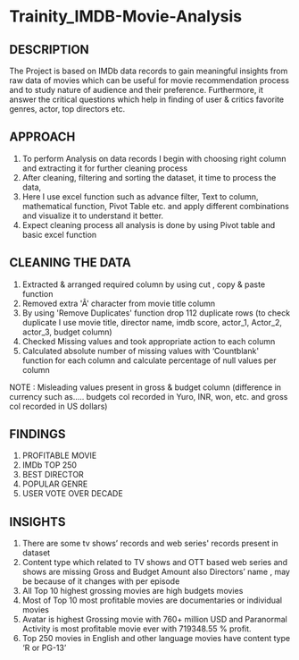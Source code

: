 # Trainity_IMDB-Movie-Analysis

## DESCRIPTION
The Project is based on IMDb data records to gain meaningful insights from raw data of movies which can be useful  for movie recommendation process and to study nature of audience  and their preference. Furthermore, it answer the critical questions  which help in finding of user & critics favorite genres, actor, top  directors etc.

## APPROACH
1. To perform Analysis on data records I begin with choosing right column and extracting it for further cleaning process
2. After cleaning, filtering and sorting the dataset, it time to process  the data,
3. Here I use excel function such as advance filter, Text to column, mathematical function, Pivot Table etc. and apply different combinations and visualize it to understand it better.
4. Expect cleaning process all analysis is done by using Pivot table and basic excel function

## CLEANING THE DATA
1. Extracted & arranged required column by using cut , copy & paste function
2. Removed extra 'Â' character from movie title column
3. By using 'Remove Duplicates' function drop 112 duplicate rows   (to check duplicate I use movie title, director name, imdb score, actor_1, Actor_2, actor_3, budget column)
4. Checked Missing values and took appropriate action to each column
5. Calculated absolute number of missing values with ‘Countblank' function for each column and calculate percentage of null values per column

NOTE : Misleading values present in gross & budget column (difference in  currency such as….. budgets col recorded in Yuro, INR, won, etc. and gross col  recorded in US dollars)

## FINDINGS
1. PROFITABLE MOVIE
2. IMDb TOP 250
3. BEST DIRECTOR
4. POPULAR GENRE
5. USER VOTE OVER DECADE

## INSIGHTS
1. There are some tv shows’ records and web series' records present in dataset
2. Content type which related to TV shows and OTT based web series and shows are missing  Gross and Budget Amount also Directors’ name , may be because of it changes with per episode
3. All Top 10 highest grossing movies are high budgets movies
4. Most of Top 10 most profitable movies are documentaries or individual movies
5. Avatar is highest Grossing movie with 760+ million USD and Paranormal Activity is most profitable movie ever with 719348.55 % profit.
6. Top 250 movies in English and other language movies have content type ‘R or PG-13’


